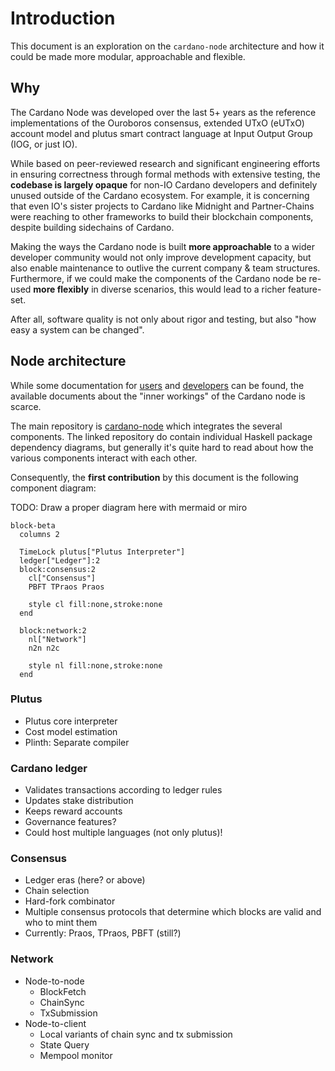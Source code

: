 # Introduction

This document is an exploration on the `cardano-node` architecture and how it could be made more modular, approachable and flexible.

## Why

The Cardano Node was developed over the last 5+ years as the reference implementations of the Ouroboros consensus, extended UTxO (eUTxO) account model and plutus smart contract language at Input Output Group (IOG, or just IO).

While based on peer-reviewed research and significant engineering efforts in ensuring correctness through formal methods with extensive testing, the **codebase is largely opaque** for non-IO Cardano developers and definitely unused outside of the Cardano ecosystem. For example, it is concerning that even IO's sister projects to Cardano like Midnight and Partner-Chains were reaching to other frameworks to build their blockchain components, despite building sidechains of Cardano.

Making the ways the Cardano node is built **more approachable** to a wider developer community would not only improve development capacity, but also enable maintenance to outlive the current company & team structures. Furthermore, if we could make the components of the Cardano node be re-used **more flexibly** in diverse scenarios, this would lead to a richer feature-set.

After all, software quality is not only about rigor and testing, but also "how easy a system can be changed".

## Node architecture

While some documentation for [users](https://docs.cardano.org/about-cardano/explore-more/cardano-architecture/) and [developers](https://developers.cardano.org/docs/get-started/cardano-node/cardano-components) can be found, the available documents about the "inner workings" of the Cardano node is scarce.

The main repository is [cardano-node](https://github.com/IntersectMBO/cardano-node) which integrates the several components. The linked repository do contain individual Haskell package dependency diagrams, but generally it's quite hard to read about how the various components interact with each other.

Consequently, the **first contribution** by this document is the following component diagram:

TODO: Draw a proper diagram here with mermaid or miro
```mermaid
block-beta
  columns 2
  
  TimeLock plutus["Plutus Interpreter"]
  ledger["Ledger"]:2
  block:consensus:2
    cl["Consensus"]
    PBFT TPraos Praos
  
    style cl fill:none,stroke:none
  end

  block:network:2
    nl["Network"]
    n2n n2c
    
    style nl fill:none,stroke:none
  end
```


### Plutus

- Plutus core interpreter
- Cost model estimation
- Plinth: Separate compiler

### Cardano ledger
- Validates transactions according to ledger rules
- Updates stake distribution
- Keeps reward accounts
- Governance features? 
- Could host multiple languages (not only plutus)!

### Consensus
- Ledger eras (here? or above)
- Chain selection
- Hard-fork combinator
- Multiple consensus protocols that determine which blocks are valid and who to mint them
- Currently: Praos, TPraos, PBFT (still?)

### Network
- Node-to-node
  - BlockFetch
  - ChainSync
  - TxSubmission
- Node-to-client
  - Local variants of chain sync and tx submission
  - State Query
  - Mempool monitor
